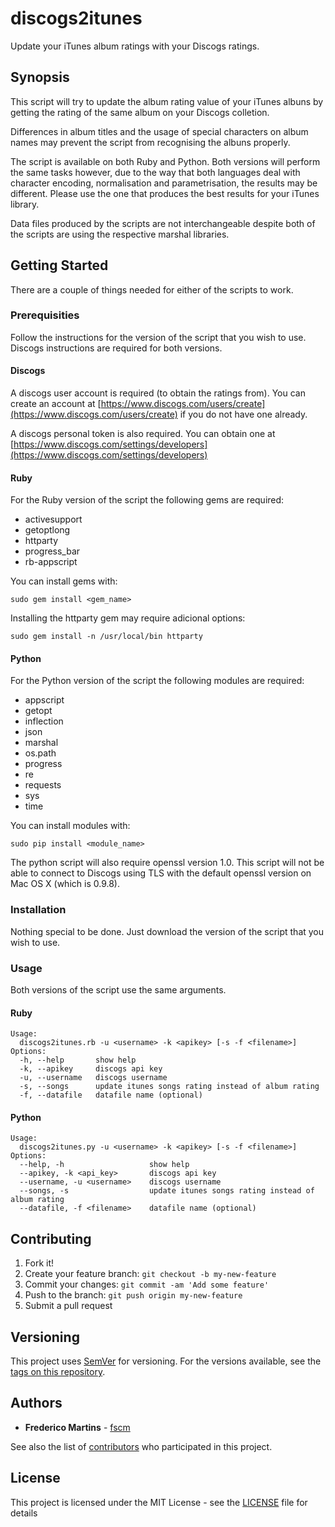 # discogs2itunes

Update your iTunes album ratings with your Discogs ratings.

## Synopsis

This script will try to update the album rating value of your iTunes albuns by 
getting the rating of the same album on your Discogs colletion.

Differences in album titles and the usage of special characters on album names 
may prevent the script from recognising the albuns properly.

The script is available on both Ruby and Python. Both versions will perform the 
same tasks however, due to the way that both languages deal with character 
encoding, normalisation and parametrisation, the results may be different. 
Please use the one that produces the best results for your iTunes library.

Data files produced by the scripts are not interchangeable despite both of the 
scripts are using the respective marshal libraries.

## Getting Started

There are a couple of things needed for either of the scripts to work.

### Prerequisities

Follow the instructions for the version of the script that you wish to use.
Discogs instructions are required for both versions.

#### Discogs

A discogs user account is required (to obtain the ratings from). You can 
create an account at [https://www.discogs.com/users/create](https://www.discogs.com/users/create) 
if you do not have one already.

A discogs personal token is also required. You can obtain one at 
[https://www.discogs.com/settings/developers](https://www.discogs.com/settings/developers)


#### Ruby

For the Ruby version of the script the following gems are required:

* activesupport
* getoptlong
* httparty
* progress_bar
* rb-appscript

You can install gems with:

```
sudo gem install <gem_name>
```

Installing the httparty gem may require adicional options:

```
sudo gem install -n /usr/local/bin httparty
```

#### Python

For the Python version of the script the following modules are required:

* appscript
* getopt
* inflection
* json
* marshal
* os.path
* progress
* re
* requests
* sys
* time

You can install modules with:

```
sudo pip install <module_name>
```

The python script will also require openssl version 1.0. This script will not 
be able to connect to Discogs using TLS with the default openssl version on 
Mac OS X (which is 0.9.8).

### Installation

Nothing special to be done. Just download the version of the script that you 
wish to use.

### Usage

Both versions of the script use the same arguments.

#### Ruby

```
Usage:
  discogs2itunes.rb -u <username> -k <apikey> [-s -f <filename>]
Options:
  -h, --help       show help
  -k, --apikey     discogs api key
  -u, --username   discogs username
  -s, --songs      update itunes songs rating instead of album rating
  -f, --datafile   datafile name (optional)
```

#### Python

```
Usage:
  discogs2itunes.py -u <username> -k <apikey> [-s -f <filename>]
Options:
  --help, -h                   show help
  --apikey, -k <api_key>       discogs api key
  --username, -u <username>    discogs username
  --songs, -s                  update itunes songs rating instead of album rating
  --datafile, -f <filename>    datafile name (optional)
```

## Contributing

1. Fork it!
2. Create your feature branch: `git checkout -b my-new-feature`
3. Commit your changes: `git commit -am 'Add some feature'`
4. Push to the branch: `git push origin my-new-feature`
5. Submit a pull request

## Versioning

This project uses [SemVer](http://semver.org/) for versioning. For the versions available, see the [tags on this repository](https://github.com/fscm/discogs2itunes/tags). 

## Authors

* **Frederico Martins** - [fscm](https://github.com/fscm)

See also the list of [contributors](https://github.com/fscm/discogs2itunes/contributors) who participated in this project.

## License

This project is licensed under the MIT License - see the [LICENSE](LICENSE) file for details
